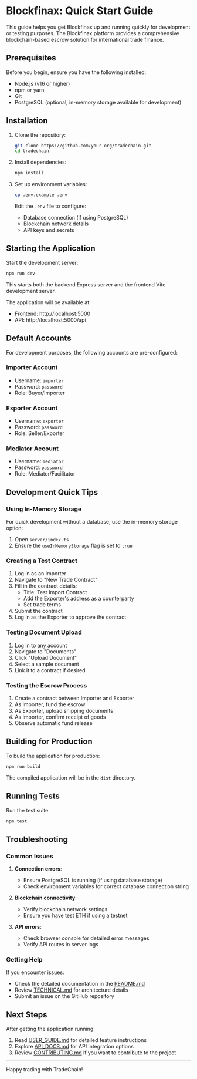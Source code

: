 # Blockfinax: Quick Start Guide

This guide helps you get Blockfinax up and running quickly for development or testing purposes. The Blockfinax platform provides a comprehensive blockchain-based escrow solution for international trade finance.

## Prerequisites

Before you begin, ensure you have the following installed:
- Node.js (v16 or higher)
- npm or yarn
- Git
- PostgreSQL (optional, in-memory storage available for development)

## Installation

1. Clone the repository:
   ```bash
   git clone https://github.com/your-org/tradechain.git
   cd tradechain
   ```

2. Install dependencies:
   ```bash
   npm install
   ```

3. Set up environment variables:
   ```bash
   cp .env.example .env
   ```
   
   Edit the `.env` file to configure:
   - Database connection (if using PostgreSQL)
   - Blockchain network details
   - API keys and secrets

## Starting the Application

Start the development server:
```bash
npm run dev
```

This starts both the backend Express server and the frontend Vite development server.

The application will be available at:
- Frontend: http://localhost:5000
- API: http://localhost:5000/api

## Default Accounts

For development purposes, the following accounts are pre-configured:

### Importer Account
- Username: `importer`
- Password: `password`
- Role: Buyer/Importer

### Exporter Account
- Username: `exporter`
- Password: `password`
- Role: Seller/Exporter

### Mediator Account
- Username: `mediator`
- Password: `password`
- Role: Mediator/Facilitator

## Development Quick Tips

### Using In-Memory Storage

For quick development without a database, use the in-memory storage option:

1. Open `server/index.ts`
2. Ensure the `useInMemoryStorage` flag is set to `true`

### Creating a Test Contract

1. Log in as an Importer
2. Navigate to "New Trade Contract"
3. Fill in the contract details:
   - Title: Test Import Contract
   - Add the Exporter's address as a counterparty
   - Set trade terms
4. Submit the contract
5. Log in as the Exporter to approve the contract

### Testing Document Upload

1. Log in to any account
2. Navigate to "Documents"
3. Click "Upload Document"
4. Select a sample document
5. Link it to a contract if desired

### Testing the Escrow Process

1. Create a contract between Importer and Exporter
2. As Importer, fund the escrow
3. As Exporter, upload shipping documents
4. As Importer, confirm receipt of goods
5. Observe automatic fund release

## Building for Production

To build the application for production:

```bash
npm run build
```

The compiled application will be in the `dist` directory.

## Running Tests

Run the test suite:

```bash
npm test
```

## Troubleshooting

### Common Issues

1. **Connection errors**:
   - Ensure PostgreSQL is running (if using database storage)
   - Check environment variables for correct database connection string

2. **Blockchain connectivity**:
   - Verify blockchain network settings
   - Ensure you have test ETH if using a testnet

3. **API errors**:
   - Check browser console for detailed error messages
   - Verify API routes in server logs

### Getting Help

If you encounter issues:
- Check the detailed documentation in the [README.md](README.md)
- Review [TECHNICAL.md](TECHNICAL.md) for architecture details
- Submit an issue on the GitHub repository

## Next Steps

After getting the application running:

1. Read [USER_GUIDE.md](USER_GUIDE.md) for detailed feature instructions
2. Explore [API_DOCS.md](API_DOCS.md) for API integration options
3. Review [CONTRIBUTING.md](CONTRIBUTING.md) if you want to contribute to the project

---

Happy trading with TradeChain!